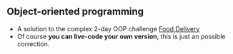 ## Object-oriented programming

- A solution to the complex 2-day OOP challenge [Food Delivery](https://github.com/lewagon/fullstack-challenges/tree/master/02-OOP/05-Food-Delivery)
- Of course **you can live-code your own version**, this is just an possible correction.
